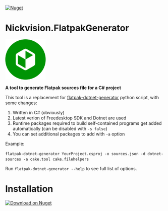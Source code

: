 [![Nuget](https://img.shields.io/nuget/v/Nickvision.Aura)](https://www.nuget.org/packages/Nickvision.FlatpakGenerator/)

# Nickvision.FlatpakGenerator

<img width='128' height='128' alt='Logo' src='Nickvision.FlatpakGenerator/Resources/logo-r.png'/>

 **A tool to generate Flatpak sources file for a C# project**

 This tool is a replacement for [flatpak-dotnet-generator](https://github.com/flatpak/flatpak-builder-tools/tree/master/dotnet) python script, with some changes:
 1. Written in C# (obviously)
 2. Latest verion of Freedesktop SDK and Dotnet are used
 3. Runtime packages required to build self-contained programs get added automatically (can be disabled with `-s false`)
 4. You can set additional packages to add with `-a` option

Example:

`flatpak-dotnet-generator YourProject.csproj -o sources.json -d dotnet-sources -a cake.tool cake.filehelpers`

Run `flatpak-dotnet-generator --help` to see full list of options.

# Installation
<a href='https://www.nuget.org/packages/Nickvision.GirExt/'><img width='140' alt='Download on Nuget' src='https://www.nuget.org/Content/gallery/img/logo-header.svg'/></a>
